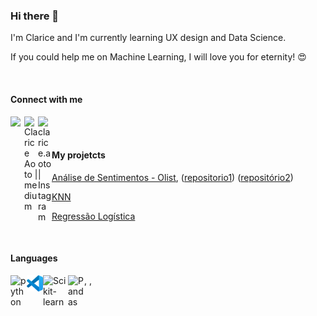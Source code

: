 ### Hi there 👋

I'm Clarice and I'm currently learning UX design and Data Science. 

If you could help me on Machine Learning, I will love you for eternity! 😍


<br />

#### Connect with me
[<img align="left"  width="22px" src="https://cdn.jsdelivr.net/npm/simple-icons@3.4.0/icons/linkedin.svg" />](https://www.linkedin.com/in/claricesatikoaoto-bi-python-ux/)
[<img align="left" alt="Clarice Aoto | medium" width="22px" src="https://cdn.jsdelivr.net/npm/simple-icons@3.4.0/icons/medium.svg" />](https://medium.com/@clarice.aoto)
[<img align="left" alt="clarice.aoto | Instagram" width="22px" src="https://upload.wikimedia.org/wikipedia/commons/5/58/Instagram-Icon.png" />](https://www.instagram.com/clarice.aoto/)
<br/>
<br />
#### My projetcts

[Análise de Sentimentos - Olist](https://share.streamlit.io/clarice-satiko-aoto/stack-lab/main/app.py), ([repositorio1](https://github.com/Clarice-Satiko-Aoto/Stack-Lab)) ([repositório2](https://github.com/petersonrs/projetostack)) 

[KNN](https://github.com/Clarice-Satiko-Aoto/KNN)

[Regressão Logística](https://github.com/Clarice-Satiko-Aoto/Logistic-Regression)



<br />

#### Languages
<img align="left" alt="python" width="26px" src="https://cdn3.iconfinder.com/data/icons/logos-and-brands-adobe/512/267_Python-512.png" />, <img align="left" alt="visual studio code" width="26px" src="https://raw.githubusercontent.com/github/explore/80688e429a7d4ef2fca1e82350fe8e3517d3494d/topics/visual-studio-code/visual-studio-code.png" />, <img align="left" alt="Scikit-learn" width="40px" src="https://upload.wikimedia.org/wikipedia/commons/0/05/Scikit_learn_logo_small.svg" />
<img align="left" alt="Pandas" width="26px" src="https://cdn.jsdelivr.net/npm/simple-icons@3.4.0/icons/pandas.svg"/>




<!--
**Clarice-Satiko-Aoto/Clarice-Satiko-Aoto** is a ✨ _special_ ✨ repository because its `README.md` (this file) appears on your GitHub profile.

Here are some ideas to get you started:

- 🔭 I’m currently working on ...
- 🌱 I’m currently learning ...
- 👯 I’m looking to collaborate on ...
- 🤔 I’m looking for help with ...
- 💬 Ask me about ...
- 📫 How to reach me: ...
- 😄 Pronouns: ...
- ⚡ Fun fact: ...
-->




